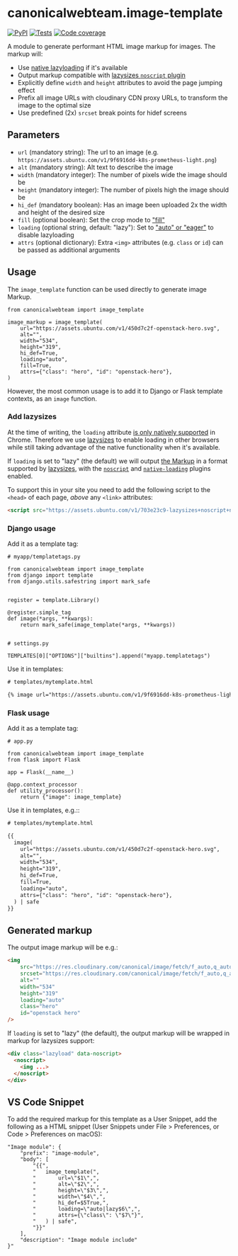# canonicalwebteam.image-template

[![PyPI](https://img.shields.io/pypi/v/canonicalwebteam.image-template)](https://pypi.org/project/canonicalwebteam.image-template/)
[![Tests](https://github.com/canonical-web-and-design/canonicalwebteam.image-template/workflows/Tests/badge.svg)](https://github.com/canonical-web-and-design/canonicalwebteam.image-template/actions?query=workflow%3ATests)
[![Code coverage](https://codecov.io/gh/canonical-web-and-design/canonicalwebteam.image-template/branch/master/graph/badge.svg)](https://codecov.io/gh/canonical-web-and-design/canonicalwebteam.image-template)

A module to generate performant HTML image markup for images. The markup
will:

- Use [native lazyloading](https://addyosmani.com/blog/lazy-loading/) if it's available
- Output markup compatible with [lazysizes `noscript` plugin](https://github.com/aFarkas/lazysizes/tree/gh-pages/plugins/noscript)
- Explicitly define `width` and `height` attributes to avoid the page jumping effect
- Prefix all image URLs with cloudinary CDN proxy URLs, to transform the image to the optimal size
- Use predefined (2x) `srcset` break points for hidef screens

## Parameters

- `url` (mandatory string): The url to an image (e.g. `https://assets.ubuntu.com/v1/9f6916dd-k8s-prometheus-light.png`)
- `alt` (mandatory string): Alt text to describe the image
- `width` (mandatory integer): The number of pixels wide the image should be
- `height` (mandatory integer): The number of pixels high the image should be
- `hi_def` (mandatory boolean): Has an image been uploaded 2x the width and height of the desired size
- `fill` (optional boolean): Set the crop mode to ["fill"](https://cloudinary.com/documentation/image_transformation_reference#crop_parameter)
- `loading` (optional string, default: "lazy"): Set to ["auto" or "eager"](https://addyosmani.com/blog/lazy-loading/) to disable lazyloading
- `attrs` (optional dictionary): Extra `<img>` attributes (e.g. `class` or `id`) can be passed as additional arguments

## Usage

The `image_template` function can be used directly to generate image Markup.

``` python3
from canonicalwebteam import image_template

image_markup = image_template(
    url="https://assets.ubuntu.com/v1/450d7c2f-openstack-hero.svg",
    alt="",
    width="534",
    height="319",
    hi_def=True,
    loading="auto",
	fill=True,
    attrs={"class": "hero", "id": "openstack-hero"},
)
```

However, the most common usage is to add it to Django or Flask template contexts, as an `image` function.

### Add lazysizes

At the time of writing, the `loading` attribute [is only natively supported](https://caniuse.com/#search=loading) in Chrome. Therefore we use [lazysizes](https://github.com/aFarkas/lazysizes) to enable loading in other browsers while still taking advantage of the native functionality when it's available.

If `loading` is set to "lazy" (the default) we will output [the Markup](#generated-markup) in a format supported by [lazysizes](https://github.com/aFarkas/lazysizes), with the [`noscript`](https://github.com/aFarkas/lazysizes/tree/gh-pages/plugins/noscript) and [`native-loading`](https://github.com/aFarkas/lazysizes/tree/gh-pages/plugins/native-loading) plugins enabled.

To support this in your site you need to add the following script to the `<head>` of each page, *above* any `<link>` attributes:

``` html
<script src="https://assets.ubuntu.com/v1/703e23c9-lazysizes+noscript+native-loading.5.1.2.min.js" defer></script>
```

### Django usage

Add it as a template tag:

``` python3
# myapp/templatetags.py

from canonicalwebteam import image_template
from django import template
from django.utils.safestring import mark_safe


register = template.Library()

@register.simple_tag
def image(*args, **kwargs):
    return mark_safe(image_template(*args, **kwargs))


# settings.py

TEMPLATES[0]["OPTIONS"]["builtins"].append("myapp.templatetags")
```

Use it in templates:

``` html
# templates/mytemplate.html

{% image url="https://assets.ubuntu.com/v1/9f6916dd-k8s-prometheus-light.png" alt="Operational dashboard" width="1040" height="585" hi_def=True fill=True %}
```

### Flask usage

Add it as a template tag:

``` python3
# app.py

from canonicalwebteam import image_template
from flask import Flask

app = Flask(__name__)

@app.context_processor
def utility_processor():
    return {"image": image_template}
```

Use it in templates, e.g.::

``` html
# templates/mytemplate.html

{{
  image(
    url="https://assets.ubuntu.com/v1/450d7c2f-openstack-hero.svg",
    alt="",
    width="534",
    height="319",
    hi_def=True,
	fill=True,
    loading="auto",
    attrs={"class": "hero", "id": "openstack-hero"},
  ) | safe
}}
```

## Generated markup

The output image markup will be e.g.:

``` html
<img
    src="https://res.cloudinary.com/canonical/image/fetch/f_auto,q_auto,fl_sanitize,w_534,h_319,c_fill/https://assets.ubuntu.com/v1/450d7c2f-openstack-hero.svg"
    srcset="https://res.cloudinary.com/canonical/image/fetch/f_auto,q_auto,fl_sanitize,w_1068,h_638,c_fill/https://assets.ubuntu.com/v1/450d7c2f-openstack-hero.svg 2x"
    alt=""
    width="534"
    height="319"
    loading="auto"
    class="hero"
    id="openstack hero"
/>
```

If `loading` is set to "lazy" (the default), the output markup will be wrapped in markup for lazysizes support:

``` html
<div class="lazyload" data-noscript>
  <noscript>
    <img ...>
  </noscript>
</div>
```

## VS Code Snippet

To add the required markup for this template as a User Snippet, add the following as a HTML snippet (User Snippets under File > Preferences, or Code > Preferences on macOS):

```
"Image module": {
	"prefix": "image-module",
	"body": [
		"{{",
		"	image_template(",
		"		url=\"$1\",",
		"		alt=\"$2\",",
		"		height=\"$3\",",
		"		width=\"$4\",",
		"		hi_def=$5True,",
		"		loading=\"auto|lazy$6\",",
		"		attrs={\"class\": \"$7\"}",
		"	) | safe",
		"}}"
	],
	"description": "Image module include"
}"
```
